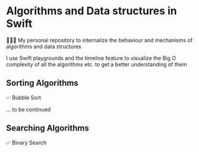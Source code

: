 # Algorithms and Data structures in Swift
👨🏻‍🏫 My personal repository to internalize the behaviour and mechanisms of algorithms and data structures

I use Swift playgrounds and the timeline feature to visualize the Big O complexity of all the algorithms etc. to get a better understanding of them

## Sorting Algorithms

✅ Bubble Sort

... to be continued 

## Searching Algorithms

✅ Binary Search
